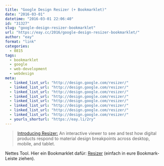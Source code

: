 ```yaml
---
title: "Google Design Resizer (+ Bookmarklet)"
date: "2016-03-01"
datetime: "2016-03-01 22:06:40"
id: "31327"
slug: "google-design-resizer-bookmarklet"
url: "https://eay.cc/2016/google-design-resizer-bookmarklet/"
author: "eay"
format: "link"
categories:
  - 0815
tags:
  - bookmarklet
  - google
  - web-development
  - webdesign
meta:
  - linked_list_url: "http://design.google.com/resizer/"
  - linked_list_url: "http://design.google.com/resizer/"
  - linked_list_url: "http://design.google.com/resizer/"
  - linked_list_url: "http://design.google.com/resizer/"
  - linked_list_url: "http://design.google.com/resizer/"
  - linked_list_url: "http://design.google.com/resizer/"
  - linked_list_url: "http://design.google.com/resizer/"
  - linked_list_url: "http://design.google.com/resizer/"
  - yourls_shorturl: "https://eay.li/2ry"
---
```


> [Introducing Resizer:](https://design.google.com/articles/introducing-resizer/) An interactive viewer to see and test how digital products respond to material design breakpoints across desktop, mobile, and tablet.

Nettes Tool. Hier ein Bookmarklet dafür: [Resizer](javascript:window.open('http://design.google.com/resizer/#url='+location.href);) (einfach in eure Bookmark-Leiste ziehen).

